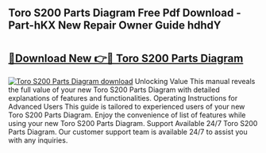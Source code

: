 ## Toro S200 Parts Diagram Free Pdf Download - Part-hKX New Repair Owner Guide hdhdY

# <h2><a href="http://dfprm0v.blite.top/?on=Toro+S200+Parts+Diagram">🔗Download New 👉🔴 Toro S200 Parts Diagram</a></h2>

[![Toro S200 Parts Diagram download](https://i.imgur.com/lujVjoI.png)](http://dfprm0v.blite.top/?on=Toro+S200+Parts+Diagram)
Unlocking Value This manual reveals the full value of your new Toro S200 Parts Diagram with detailed explanations of features and functionalities. Operating Instructions for Advanced Users This guide is tailored to experienced users of your new Toro S200 Parts Diagram. Enjoy the convenience of list of features while using your new Toro S200 Parts Diagram. Support Available 24/7 Toro S200 Parts Diagram. Our customer support team is available 24/7 to assist you with any inquiries.
